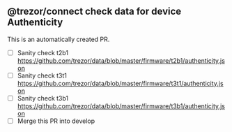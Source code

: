 ## @trezor/connect check data for device Authenticity

This is an automatically created PR.

-   [ ] Sanity check t2b1 https://github.com/trezor/data/blob/master/firmware/t2b1/authenticity.json
-   [ ] Sanity check t3t1 https://github.com/trezor/data/blob/master/firmware/t3t1/authenticity.json
-   [ ] Sanity check t3b1 https://github.com/trezor/data/blob/master/firmware/t3b1/authenticity.json
-   [ ] Merge this PR into develop
